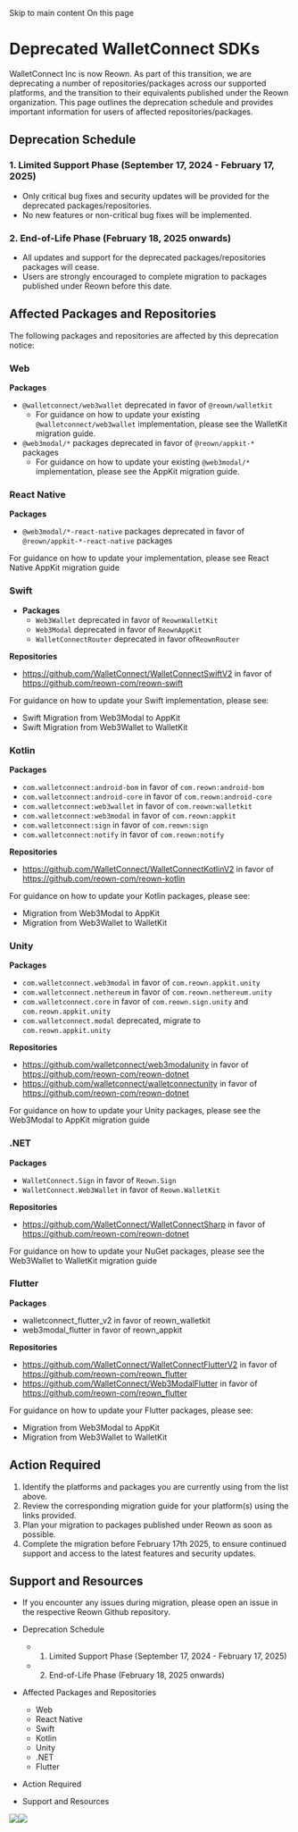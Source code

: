 Skip to main content
On this page
# Deprecated WalletConnect SDKs
WalletConnect Inc is now Reown. As part of this transition, we are deprecating a number of repositories/packages across our supported platforms, and the transition to their equivalents published under the Reown organization. This page outlines the deprecation schedule and provides important information for users of affected repositories/packages.
## Deprecation Schedule​
### 1. Limited Support Phase (September 17, 2024 - February 17, 2025)​
  * Only critical bug fixes and security updates will be provided for the deprecated packages/repositories.
  * No new features or non-critical bug fixes will be implemented.


### 2. End-of-Life Phase (February 18, 2025 onwards)​
  * All updates and support for the deprecated packages/repositories packages will cease.
  * Users are strongly encouraged to complete migration to packages published under Reown before this date.


## Affected Packages and Repositories​
The following packages and repositories are affected by this deprecation notice:
### Web​
**Packages**
  * `@walletconnect/web3wallet` deprecated in favor of `@reown/walletkit`
    * For guidance on how to update your existing `@walletconnect/web3wallet` implementation, please see the WalletKit migration guide.
  * `@web3modal/*` packages deprecated in favor of `@reown/appkit-*` packages 
    * For guidance on how to update your existing `@web3modal/*` implementation, please see the AppKit migration guide.


### React Native​
**Packages**
  * `@web3modal/*-react-native` packages deprecated in favor of `@reown/appkit-*-react-native` packages


For guidance on how to update your implementation, please see React Native AppKit migration guide
### Swift​
  * **Packages**
    * `Web3Wallet` deprecated in favor of `ReownWalletKit`
    * `Web3Modal` deprecated in favor of `ReownAppKit`
    * `WalletConnectRouter` deprecated in favor of`ReownRouter`


**Repositories**
  * https://github.com/WalletConnect/WalletConnectSwiftV2 in favor of https://github.com/reown-com/reown-swift


For guidance on how to update your Swift implementation, please see:
  * Swift Migration from Web3Modal to AppKit
  * Swift Migration from Web3Wallet to WalletKit


### Kotlin​
**Packages**
  * `com.walletconnect:android-bom` in favor of `com.reown:android-bom`
  * `com.walletconnect:android-core` in favor of `com.reown:android-core`
  * `com.walletconnect:web3wallet` in favor of `com.reown:walletkit`
  * `com.walletconnect:web3modal` in favor of `com.reown:appkit`
  * `com.walletconnect:sign` in favor of `com.reown:sign`
  * `com.walletconnect:notify` in favor of `com.reown:notify`


**Repositories**
  * https://github.com/WalletConnect/WalletConnectKotlinV2 in favor of https://github.com/reown-com/reown-kotlin


For guidance on how to update your Kotlin packages, please see:
  * Migration from Web3Modal to AppKit
  * Migration from Web3Wallet to WalletKit


### Unity​
**Packages**
  * `com.walletconnect.web3modal` in favor of `com.reown.appkit.unity`
  * `com.walletconnect.nethereum` in favor of `com.reown.nethereum.unity`
  * `com.walletconnect.core` in favor of `com.reown.sign.unity` and `com.reown.appkit.unity`
  * `com.walletconnect.modal` deprecated, migrate to `com.reown.appkit.unity`


**Repositories**
  * https://github.com/walletconnect/web3modalunity in favor of https://github.com/reown-com/reown-dotnet
  * https://github.com/walletconnect/walletconnectunity in favor of https://github.com/reown-com/reown-dotnet


For guidance on how to update your Unity packages, please see the Web3Modal to AppKit migration guide
### .NET​
**Packages**
  * `WalletConnect.Sign` in favor of `Reown.Sign`
  * `WalletConnect.Web3Wallet` in favor of `Reown.WalletKit`


**Repositories**
  * https://github.com/WalletConnect/WalletConnectSharp in favor of https://github.com/reown-com/reown-dotnet


For guidance on how to update your NuGet packages, please see the Web3Wallet to WalletKit migration guide
### Flutter​
**Packages**
  * walletconnect_flutter_v2 in favor of reown_walletkit
  * web3modal_flutter in favor of reown_appkit


**Repositories**
  * https://github.com/WalletConnect/WalletConnectFlutterV2 in favor of https://github.com/reown-com/reown_flutter
  * https://github.com/WalletConnect/Web3ModalFlutter in favor of https://github.com/reown-com/reown_flutter


For guidance on how to update your Flutter packages, please see:
  * Migration from Web3Modal to AppKit
  * Migration from Web3Wallet to WalletKit


## Action Required​
  1. Identify the platforms and packages you are currently using from the list above.
  2. Review the corresponding migration guide for your platform(s) using the links provided.
  3. Plan your migration to packages published under Reown as soon as possible.
  4. Complete the migration before February 17th 2025, to ensure continued support and access to the latest features and security updates.


## Support and Resources​
  * If you encounter any issues during migration, please open an issue in the respective Reown Github repository.


  * Deprecation Schedule
    * 1. Limited Support Phase (September 17, 2024 - February 17, 2025)
    * 2. End-of-Life Phase (February 18, 2025 onwards)
  * Affected Packages and Repositories
    * Web
    * React Native
    * Swift
    * Kotlin
    * Unity
    * .NET
    * Flutter
  * Action Required
  * Support and Resources


![](https://t.co/1/i/adsct?bci=4&dv=America%2FToronto%26en-US%26Google%20Inc.%26MacIntel%26255%261080%26600%266%2624%261080%26600%260%26na&eci=3&event=%7B%7D&event_id=45a5bd76-6dab-4010-8ac1-da396e7bd150&integration=gtm&p_id=Twitter&p_user_id=0&pl_id=177f1082-843a-43fc-86cc-7eb53f41022b&tw_document_href=https%3A%2F%2Fdocs.reown.com%2Fadvanced%2Fwalletconnect-deprecations&tw_iframe_status=0&txn_id=oo02q&type=javascript&version=2.3.31)![](https://analytics.twitter.com/1/i/adsct?bci=4&dv=America%2FToronto%26en-US%26Google%20Inc.%26MacIntel%26255%261080%26600%266%2624%261080%26600%260%26na&eci=3&event=%7B%7D&event_id=45a5bd76-6dab-4010-8ac1-da396e7bd150&integration=gtm&p_id=Twitter&p_user_id=0&pl_id=177f1082-843a-43fc-86cc-7eb53f41022b&tw_document_href=https%3A%2F%2Fdocs.reown.com%2Fadvanced%2Fwalletconnect-deprecations&tw_iframe_status=0&txn_id=oo02q&type=javascript&version=2.3.31)
